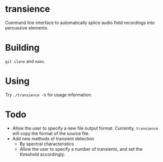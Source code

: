 # transience
Command line interface to automatically splice audio field recordings into percussive elements.

# Building
`git clone` and `make`.

# Using
Try `./transience -h` for usage information.

# Todo
  - Allow the user to specify a new file output format. Currently, `transience` will copy the format of the source file.
  - Add new methods of transient detection
    - By spectral characteristics
    - Allow the user to specify a number of transients, and set the threshold accordingly.
